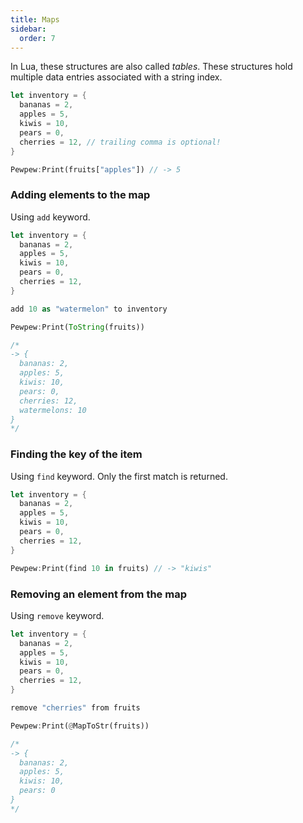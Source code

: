 ```yaml
---
title: Maps
sidebar:
  order: 7
---
```


In Lua, these structures are also called _tables_. These structures hold multiple data entries associated with a string index.

```rs
let inventory = {
  bananas = 2,
  apples = 5,
  kiwis = 10,
  pears = 0,
  cherries = 12, // trailing comma is optional!
}

Pewpew:Print(fruits["apples"]) // -> 5
```

### Adding elements to the map

Using `add` keyword.

```rs
let inventory = {
  bananas = 2,
  apples = 5,
  kiwis = 10,
  pears = 0,
  cherries = 12,
}

add 10 as "watermelon" to inventory

Pewpew:Print(ToString(fruits))

/*
-> {
  bananas: 2,
  apples: 5,
  kiwis: 10,
  pears: 0,
  cherries: 12,
  watermelons: 10
}
*/
```

### Finding the key of the item

Using `find` keyword. Only the first match is returned.

```rs
let inventory = {
  bananas = 2,
  apples = 5,
  kiwis = 10,
  pears = 0,
  cherries = 12,
}

Pewpew:Print(find 10 in fruits) // -> "kiwis"
```

### Removing an element from the map

Using `remove` keyword.

```rs
let inventory = {
  bananas = 2,
  apples = 5,
  kiwis = 10,
  pears = 0,
  cherries = 12,
}

remove "cherries" from fruits

Pewpew:Print(@MapToStr(fruits))

/*
-> {
  bananas: 2,
  apples: 5,
  kiwis: 10,
  pears: 0
}
*/
```
